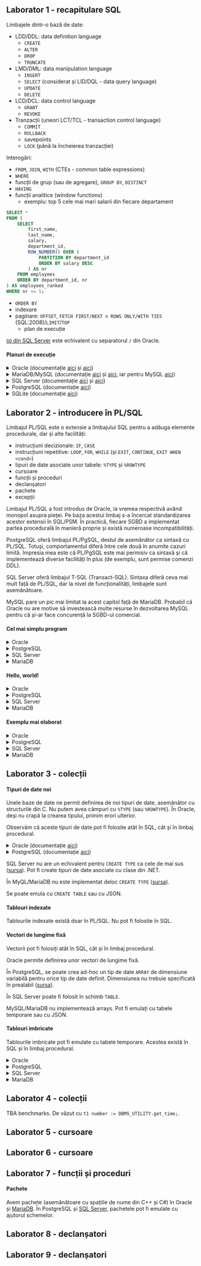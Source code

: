 ## Laborator 1 - recapitulare SQL

Limbajele dintr-o bază de date:
- LDD/DDL: data definition language
  - `CREATE`
  - `ALTER`
  - `DROP`
  - `TRUNCATE`
- LMD/DML: data manipulation language
  - `INSERT`
  - `SELECT` (considerat și LID/DQL - data query language)
  - `UPDATE`
  - `DELETE`
- LCD/DCL: data control language
  - `GRANT`
  - `REVOKE`
- Tranzacții (uneori LCT/TCL - transaction control language)
  - `COMMIT`
  - `ROLLBACK`
  - savepoints
  - `LOCK` (până la încheierea tranzacției)

Interogări:
- `FROM`, `JOIN`, `WITH` (CTEs - common table expressions)
- `WHERE`
- funcții de grup (sau de agregare), `GROUP BY`, `DISTINCT`
- `HAVING`
- funcții analitice (window functions)
  - exemplu: top 5 cele mai mari salarii din fiecare departament

```sql
SELECT *
FROM (
    SELECT
        first_name,
        last_name,
        salary,
        department_id,
        ROW_NUMBER() OVER (
            PARTITION BY department_id
            ORDER BY salary DESC
        ) AS nr
    FROM employees
    ORDER BY department_id, nr
) AS employees_ranked
WHERE nr <= 5;
```

- `ORDER BY`
- indexare
- paginare: `OFFSET`, `FETCH FIRST/NEXT n ROWS ONLY/WITH TIES` (SQL:2008)/`LIMIT`/`TOP`
  - plan de execuție

[`GO` din SQL Server](https://stackoverflow.com/questions/5450672) este echivalent cu separatorul `/` din Oracle.

#### Planuri de execuție

<details>
<summary>Oracle
  (documentație
  <a href="https://docs.oracle.com/en/database/oracle/oracle-database/21/sqlrf/EXPLAIN-PLAN.html">aici</a>
  și
  <a href="https://docs.oracle.com/en/database/oracle/oracle-database/21/tgsql/generating-and-displaying-execution-plans.html">aici</a>)
</summary>

  <pre lang="sql">
    EXPLAIN PLAN
    SET STATEMENT_ID='plan1'
    FOR
    SELECT *
    FROM employees;

    SELECT * FROM table(DBMS_XPLAN.DISPLAY('plan_table', 'plan1', 'all'));  </pre>
</details>

<details>
<summary>MariaDB/MySQL
  (documentație
  <a href="https://mariadb.com/kb/en/explain/">aici</a>
  și
  <a href="https://mariadb.com/kb/en/analyze-statement/">aici</a>,
  iar pentru MySQL
  <a href="https://dev.mysql.com/doc/refman/8.0/en/explain.html">aici</a>)
</summary>

  <pre lang="sql">
    EXPLAIN
    SELECT *
    FROM employees;

    ANALYZE
    SELECT *
    FROM employees;  </pre>
</details>

<details>
<summary>SQL Server
  (documentație
  <a href="https://docs.microsoft.com/en-us/sql/relational-databases/performance/execution-plans">aici</a>
  și
  <a href="https://docs.microsoft.com/en-us/sql/t-sql/statements/set-showplan-all-transact-sql">aici</a>)
</summary>

  <pre lang="sql">
    SET SHOWPLAN_ALL ON;
    -- sau
    -- SET SHOWPLAN_TEXT ON;
    SET NOEXEC ON;

    SELECT *
    FROM employees;

    SET NOEXEC OFF;
    SET SHOWPLAN_ALL OFF;
    -- SET SHOWPLAN_TEXT OFF;  </pre>
</details>

<details>
<summary>PostgreSQL
  (documentație <a href="https://www.postgresql.org/docs/current/sql-explain.html">aici</a>)
</summary>

  <pre lang="sql">
    EXPLAIN
    SELECT *
    FROM employees;

    EXPLAIN ANALYZE
    SELECT *
    FROM employees;

    EXPLAIN (ANALYZE, BUFFERS)
    SELECT *
    FROM employees;      </pre>
</details>

<details>
<summary>SQLite
  (documentație <a href="https://www.sqlite.org/eqp.html">aici</a>)
</summary>

  <pre lang="sql">
    EXPLAIN QUERY PLAN
    SELECT *
    FROM employees;  </pre>
</details>

## Laborator 2 - introducere în PL/SQL

Limbajul PL/SQL este o extensie a limbajului SQL pentru a adăuga elemente procedurale, dar și alte facilități:
- instrucțiuni decizionale: `IF`, `CASE`
- instrucțiuni repetitive: `LOOP`, `FOR`, `WHILE` (și `EXIT`, `CONTINUE`, `EXIT WHEN <cond>`)
- tipuri de date asociate unor tabele: `%TYPE` și `%ROWTYPE`
- cursoare
- funcții și proceduri
- declanșatori
- pachete
- excepții

Limbajul PL/SQL a fost introdus de Oracle, la vremea respectivă având monopol asupra pieței. Pe baza acestui limbaj s-a încercat standardizarea acestor extensii în SQL/PSM. În practică, fiecare SGBD a implementat partea procedurală în manieră proprie și există numeroase incompatibilități.

PostgreSQL oferă limbajul PL/PgSQL, destul de asemănător ca sintaxă cu PL/SQL. Totuși, comportamentul diferă între cele două în anumite cazuri limită. Impresia mea este că PL/PgSQL este mai permisiv ca sintaxă și că implementează diverse facilități în plus (de exemplu, sunt permise comenzi DDL).

SQL Server oferă limbajul T-SQL (Transact-SQL). Sintaxa diferă ceva mai mult față de PL/SQL, dar la nivel de funcționalități, limbajele sunt asemănătoare.

MySQL pare un pic mai limitat la acest capitol față de MariaDB. Probabil că Oracle nu are motive să investească multe resurse în dezvoltarea MySQL pentru că și-ar face concurență la SGBD-ul comercial.

#### Cel mai simplu program

<details>
<summary>Oracle</summary>
  <pre lang="sql">
    BEGIN
        NULL;
    END;  </pre>
</details>

<details>
<summary>PostgreSQL</summary>
  <pre lang="sql">
    DO $$
    BEGIN
    END $$; </pre>
  Cel mai cel mai scurt ar fi ca mai jos, dar preferăm în majoritatea cazurilor varianta cu <code>$$</code> ca să nu avem probleme cu escapes.

  <pre lang="sql">
    DO 'BEGIN END'; </pre>
</details>

<details>
<summary>SQL Server</summary>
  <pre lang="sql">
    BEGIN
        RETURN;
    END;  </pre>
</details>

<details>
<summary>MariaDB</summary>
  <pre lang="sql">
    BEGIN NOT ATOMIC
    END;  </pre>
</details>

#### Hello, world!

<details>
<summary>Oracle</summary>
  În editorul de SQL trebuie să verificați să aveți activate mesajele de la server. În SQL Developer, <code>SET SERVEROUTPUT ON;</code>.
  <pre lang="sql">
    BEGIN
        DBMS_OUTPUT.PUT_LINE('Hello, world!');
    END;  </pre>
</details>

<details>
<summary>PostgreSQL</summary>
  <pre lang="sql">
    DO $$
    BEGIN
        RAISE NOTICE 'Hello, world!';
    END $$; </pre>
</details>

<details>
<summary>SQL Server</summary>
  <pre lang="sql">
    BEGIN
        PRINT 'Hello, world!';
    END;  </pre>
</details>

<details>
<summary>MariaDB</summary>
  <pre lang="sql">
    BEGIN NOT ATOMIC
        SELECT 'Hello, world!';
    END;  </pre>
  O altă variantă este cu redirecționarea într-un fișier de output:
  <pre lang="sql">
    BEGIN NOT ATOMIC
        SELECT 'Hello, world!' INTO OUTFILE '/tmp/mariadb-debug.log';
    END;  </pre>
  Este necesară acordarea de către admin a dreptului <code>FILE</code>: <code>GRANT FILE ON *.* TO seria36;</code>, iar apoi restart la server.
<br>
  Nu îmi este clar din documentație dacă se poate mai ok altfel. Altă variantă este cu setarea variabilei <code>SET SQL_MODE='ORACLE';</code> (detalii <a href="https://mariadb.com/kb/en/sql_modeoracle/">aici</a>) și cod de PL/SQL din Oracle.
</details>

#### Exemplu mai elaborat

<details>
<summary>Oracle</summary>
  <pre lang="sql">
    DECLARE
        x int := 2; -- nu merge cu = simplu la atribuiri
        j int;
        nume employees.first_name%TYPE;
        ang employees%ROWTYPE;
    BEGIN
        SELECT COUNT(*)
        INTO x
        FROM EMPLOYEES e;
        --WHERE 1 = 0;
        --
        IF x < 0 THEN
            DBMS_OUTPUT.PUT_LINE('x este ' || x);
        ELSIF x > 1 THEN
            -- nu avem ELSEIF în Oracle
            DBMS_OUTPUT.PUT_LINE('x chiar este ' || x);
        ELSE
            DBMS_OUTPUT.PUT_LINE('altceva');
        END IF;
        --
        CASE x
        WHEN 2 THEN DBMS_OUTPUT.PUT_LINE('2');
        WHEN 1 THEN DBMS_OUTPUT.PUT_LINE('1');
        ELSE        DBMS_OUTPUT.PUT_LINE('case 1 altceva');
        END CASE;
        --
        CASE
        WHEN x > 4 THEN          DBMS_OUTPUT.PUT_LINE('4');
        WHEN MOD(x, 3) <> 1 THEN DBMS_OUTPUT.PUT_LINE('3');
        ELSE                     DBMS_OUTPUT.PUT_LINE('case 2 altceva');
        END CASE;
        --
        -- eroare: TOO_MANY_ROWS
        -- SELECT first_name
        -- INTO nume
        -- FROM employees;
        -- DBMS_OUTPUT.PUT_LINE('numele este ' || nume);
        --
        SELECT first_name
        INTO nume
        FROM employees
        WHERE employee_id = 123;
        DBMS_OUTPUT.PUT_LINE('numele este ' || nume);
        --
        -- eroare: NO_DATA_FOUND
        -- SELECT first_name
        -- INTO nume
        -- FROM employees
        -- WHERE employee_id = 0;
        -- DBMS_OUTPUT.PUT_LINE('numele este ' || nume);
        --
        SELECT *
        INTO ang
        FROM employees
        WHERE employee_id = 123;
        DBMS_OUTPUT.PUT_LINE(
            'numele: ' || ang.first_name ||
            ', salariul: ' || ang.salary
        );
        --
        -- comenzile DDL nu merg în Oracle
        -- CREATE TABLE IF NOT EXISTS tbl(id int);
        -- DROP TABLE tbl;
        --
        -- incrementare/decrementare doar cu pas 1
        FOR i IN 1..x LOOP
            CONTINUE WHEN i < 2;
            EXIT WHEN i > 7;
            DBMS_OUTPUT.PUT_LINE('for loop i: ' || i || ' ' || sysdate);
        END LOOP;
        --
        FOR i IN REVERSE 1..5 LOOP
            DBMS_OUTPUT.PUT_LINE('forr loop i: ' || i);
        END LOOP;
        --
        j := 0;
        LOOP
            j := j + 3;
            EXIT WHEN j > 8;
            DBMS_OUTPUT.PUT_LINE('loop j: ' || j);
        END LOOP;
        --
        WHILE j > 0 LOOP
            j := j - 2;
            DBMS_OUTPUT.PUT_LINE('while loop j: ' || j);
        END LOOP;
    END;  </pre>
</details>

<details>
<summary>PostgreSQL</summary>
  <pre lang="sql">
    DO $$
    DECLARE
        x int = 2; -- sau cu :=
        j int;
        nume employees.first_name%TYPE;
        ang employees%ROWTYPE;
    BEGIN
        SELECT COUNT(*)
        INTO x
        FROM EMPLOYEES e;
        --WHERE 1 = 0;
        --
        IF x < 0 THEN
            RAISE NOTICE 'x este %', x;
        ELSEIF x > 1 THEN
            -- sau ELSIF pentru compatibilitate cu Oracle
            RAISE NOTICE 'x chiar este %', x;
        ELSE
            RAISE NOTICE 'altceva';
        END IF;
        --
        CASE x
        WHEN 2 THEN RAISE NOTICE '2';
        WHEN 1 THEN RAISE NOTICE '1';
        ELSE        RAISE NOTICE 'case 1 altceva';
        END CASE;
        --
        CASE
        WHEN x > 4 THEN          RAISE NOTICE '4';
        WHEN MOD(x, 3) <> 1 THEN RAISE NOTICE '3';
        ELSE                     RAISE NOTICE 'case 2 altceva';
        END CASE;
        --
        -- ia primul rând
        SELECT first_name
        INTO nume
        FROM employees;
        RAISE NOTICE 'numele este %', nume;
        --
        SELECT first_name
        INTO nume
        FROM employees
        WHERE employee_id = 123;
        RAISE NOTICE 'numele este %', nume;
        --
        -- setează variabila cu NULL
        SELECT first_name
        INTO nume
        FROM employees
        WHERE employee_id = 0;
        RAISE NOTICE 'numele este %', nume;
        --
        SELECT *
        INTO ang
        FROM employees
        WHERE employee_id = 123;
        RAISE NOTICE 'numele: %, salariul: %',
                     ang.first_name, ang.salary;
        --
        -- comenzile DDL merg în Postgres
        CREATE TABLE IF NOT EXISTS tbl(id int);
        DROP TABLE tbl;
        --
        FOR i IN 1..x BY 2 LOOP
            CONTINUE WHEN i < 2;
            EXIT WHEN i > 8;
            RAISE NOTICE 'for loop i: %, %', i, now();
        END LOOP;
        --
        -- la for reverse, limitele nu sunt ca în Oracle
        FOR i IN REVERSE 5..1 LOOP
            RAISE NOTICE 'forr loop i: %', i;
        END LOOP;
        --
        j = 0;
        LOOP
            j = j + 1;
            EXIT WHEN j > 4;
            RAISE NOTICE 'loop j: %', j;
        END LOOP;
        --
        WHILE j > 0 LOOP
            j = j - 1;
            RAISE NOTICE 'while loop j: %', j;
        END LOOP;
    END $$;  </pre>
</details>

<details>
<summary>SQL Server</summary>
  <pre lang="sql">
    BEGIN
        -- TBA
        RETURN;
    END;  </pre>
</details>

<details>
<summary>MariaDB</summary>
  <pre lang="sql">
    BEGIN NOT ATOMIC
        -- TBA
    END;  </pre>
</details>


## Laborator 3 - colecții

#### Tipuri de date noi

Unele baze de date ne permit definirea de noi tipuri de date, asemănător cu structurile din C.
Nu putem avea câmpuri cu `%TYPE` (sau `%ROWTYPE`). În Oracle, deși nu crapă la crearea tipului, primim erori ulterior.

Observăm că aceste tipuri de date pot fi folosite atât în SQL, cât și în limbaj procedural.

<details>
<summary>Oracle (documentație <a href="https://docs.oracle.com/en/database/oracle/oracle-database/21/lnpls/CREATE-TYPE-statement.html">aici</a>)</summary>
  <pre lang="sql">
    CREATE OR REPLACE TYPE tip_test AS OBJECT (
        id int,
        nume VARCHAR2(50)
    );
    --
    DROP TYPE tip_test;
    --
    SELECT tip_test(1, 't') FROM dual;
    --
    DECLARE
        emp1 tip_test;
        emp2 tip_test := tip_test(0, '');
    BEGIN
        -- în această variantă trebuie apelat constructorul
        SELECT tip_test(employee_id, first_name)
        INTO emp1
        FROM EMPLOYEES
        WHERE EMPLOYEE_ID = 123;
        --
        -- dacă specificăm câmpurile explicit, variabila trebuie inițializată înainte
        SELECT employee_id, FIRST_NAME
        INTO emp2.id, emp2.nume
        FROM EMPLOYEES
        WHERE EMPLOYEE_ID = 123;
        --
        DBMS_OUTPUT.PUT_LINE(emp1.id || ' ' || emp1.nume);
    END;  </pre>
</details>

<details>
<summary>PostgreSQL (documentație <a href="https://www.postgresql.org/docs/current/sql-createtype.html">aici</a>)</summary>
  <pre lang="sql">
    CREATE TYPE tip_test AS (
        id int,
        nume varchar
    );
    --COMMIT;
    --
    DROP TYPE tip_test;
    --
    SELECT (1, 't')::tip_test;
    --
    DO $$
    DECLARE
        emp1 tip_test;
        emp2 tip_test; -- := (0, 'n/a')::tip_test;
    BEGIN
        -- nu este nevoie și nici nu merge cu cast
        SELECT employee_id, first_name
        INTO emp1
        FROM EMPLOYEES e
        WHERE EMPLOYEE_ID = 123;
        --
        SELECT employee_id, first_name
        INTO emp2.id, emp2.nume
        FROM EMPLOYEES
        WHERE EMPLOYEE_ID = 123;
        --
        RAISE NOTICE '% %', emp1.id, emp1.nume;
        RAISE NOTICE '% %', emp2.id, emp2.nume;
    END $$;  </pre>
</details>

SQL Server nu are un echivalent pentru `CREATE TYPE` ca cele de mai sus ([sursa](https://learn.microsoft.com/en-us/sql/t-sql/statements/create-type-transact-sql)).
Pot fi create tipuri de date asociate cu clase din .NET.

În MyQL/MariaDB nu este implementat deloc `CREATE TYPE` ([sursa](https://stackoverflow.com/questions/10266101/create-type-on-mysql)).

Se poate emula cu `CREATE TABLE` sau cu JSON.

#### Tablouri indexate

Tablourile indexate există doar în PL/SQL. Nu pot fi folosite în SQL.

#### Vectori de lungime fixă

Vectorii pot fi folosiți atât în SQL, cât și în limbaj procedural.

Oracle permite definirea unor vectori de lungime fixă.

În PostgreSQL, se poate crea ad-hoc un tip de date `ARRAY` de dimensiune variabilă pentru orice tip de date definit.
Dimensiunea nu trebuie specificată în prealabil ([sursa](https://www.postgresql.org/docs/current/arrays.html)).

În SQL Server poate fi folosit în schimb `TABLE`.

MySQL/MariaDB nu implementează arrays. Pot fi emulați cu tabele temporare sau cu JSON.

#### Tablouri imbricate

Tablourile imbricate pot fi emulate cu tabele temporare. Acestea există în SQL și în limbaj procedural.

<details>
<summary>Oracle</summary>
  <pre lang="sql">
    BEGIN
        -- TBA
        NULL;
    END;  </pre>
</details>

<details>
<summary>PostgreSQL</summary>
  <pre lang="sql">
    BEGIN
        -- TBA
    END;  </pre>
</details>

<details>
<summary>SQL Server</summary>
  <pre lang="sql">
    BEGIN
        -- TBA
        RETURN;
    END;  </pre>
</details>

<details>
<summary>MariaDB</summary>
  <pre lang="sql">
    BEGIN NOT ATOMIC
        -- TBA
    END;  </pre>
</details>

## Laborator 4 - colecții

TBA benchmarks. De văzut cu `t1 number := DBMS_UTILITY.get_time;`.

## Laborator 5 - cursoare
## Laborator 6 - cursoare
## Laborator 7 - funcții și proceduri

#### Pachete

Avem pachete (asemănătoare cu spațiile de nume din C++ și C#) în Oracle și [MariaDB](https://mariadb.com/kb/en/create-package/).
În PostgreSQL și [SQL Server](https://stackoverflow.com/questions/27833885/create-packages-in-sql-server-management-studio-without-ssis),
pachetele pot fi emulate cu ajutorul schemelor.

## Laborator 8 - declanșatori
## Laborator 9 - declanșatori
